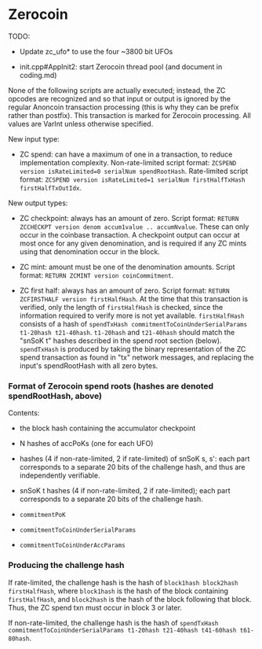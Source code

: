 Zerocoin
=====================

TODO:

* Update zc_ufo* to use the four ~3800 bit UFOs

* init.cpp#AppInit2: start Zerocoin thread pool (and document in coding.md)


None of the following scripts are actually executed; instead, the ZC opcodes
are recognized and so that input or output is ignored by the regular Anoncoin
transaction processing (this is why they can be prefix rather than postfix).
This transaction is marked for Zerocoin processing. All values are VarInt
unless otherwise specified.

New input type:

* ZC spend: can have a maximum of one in a transaction, to reduce
  implementation complexity.
  Non-rate-limited script format: `ZCSPEND version isRateLimited=0 serialNum spendRootHash`.
  Rate-limited script format: `ZCSPEND version isRateLimited=1 serialNum firstHalfTxHash firstHalfTxOutIdx`.

New output types:

* ZC checkpoint: always has an amount of zero.
  Script format: `RETURN ZCCHECKPT version denom accum1value .. accumNvalue`.
  These can only occur in the coinbase transaction. A checkpoint output can
  occur at most once for any given denomination, and is required if any ZC mints
  using that denomination occur in the block.

* ZC mint: amount must be one of the denomination amounts.
  Script format: `RETURN ZCMINT version coinCommitment`.

* ZC first half: always has an amount of zero.
  Script format: `RETURN ZCFIRSTHALF version firstHalfHash`.
  At the time that this transaction is verified, only the length of `firstHalfHash`
  is checked, since the information required to verify more is not yet
  available.
  `firstHalfHash` consists of a hash of `spendTxHash commitmentToCoinUnderSerialParams t1-20hash t21-40hash`.
  `t1-20hash` and `t21-40hash` should match the "snSoK t" hashes described in
  the spend root section (below). `spendTxHash` is produced by taking the binary
  representation of the ZC spend transaction as found in "tx" network messages,
  and replacing the input's spendRootHash with all zero bytes.



### Format of Zerocoin spend roots (hashes are denoted spendRootHash, above)

Contents:

* the block hash containing the accumulator checkpoint

* N hashes of accPoKs (one for each UFO)

* hashes (4 if non-rate-limited, 2 if rate-limited) of snSoK s, s': each part
  corresponds to a separate 20 bits of the challenge hash, and thus are
  independently verifiable.

* snSoK t hashes (4 if non-rate-limited, 2 if rate-limited); each part corresponds
  to a separate 20 bits of the challenge hash.

* `commitmentPoK`

* `commitmentToCoinUnderSerialParams`

* `commitmentToCoinUnderAccParams`


### Producing the challenge hash

If rate-limited, the challenge hash is the hash of `block1hash block2hash firstHalfHash`,
where `block1hash` is the hash of the block containing `firstHalfHash`, and
`block2hash` is the hash of the block following that block. Thus, the ZC spend
txn must occur in block 3 or later.

If non-rate-limited, the challenge hash is the hash of `spendTxHash commitmentToCoinUnderSerialParams t1-20hash t21-40hash t41-60hash t61-80hash`.

